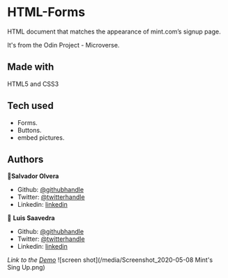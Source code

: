 # HTML-Forms
HTML document that matches the appearance of mint.com’s signup page.

It's from the Odin Project - Microverse.

## Made with
HTML5 and CSS3

## Tech used
* Forms.
* Buttons.
* embed pictures.

## Authors

👤**Salvador Olvera**

- Github: [@githubhandle](https://github.com/Salvador-ON)
- Twitter: [@twitterhandle](https://twitter.com/Salvador_ON)
- Linkedin: [linkedin](https://linkedin.com/in/salvador-o-13894052/
)

👤 **Luis Saavedra**

- Github: [@githubhandle](https://github.com/nriqu322)
- Twitter: [@twitterhandle](https://twitter.com/nriqu322)
- Linkedin: [linkedin](https://linkedin.com/in/luis-saavedra-sanchez/)



*Link to the [Demo](https://raw.githack.com/Salvador-ON/HTML-Forms/master/index.htmll)*
![screen shot](/media/Screenshot_2020-05-08 Mint's Sing Up.png)
